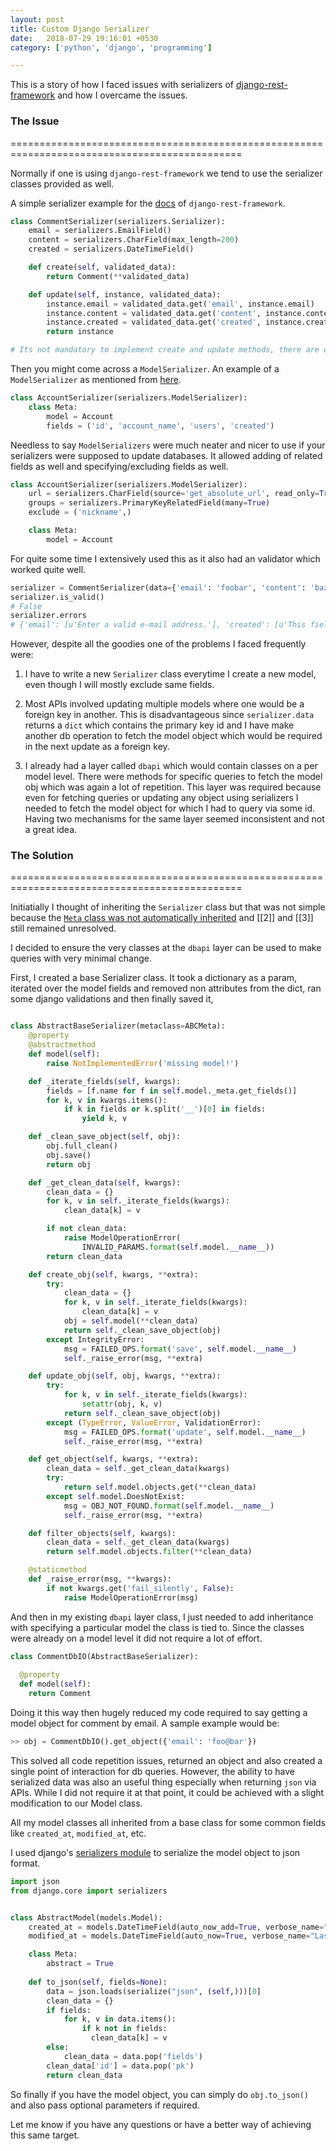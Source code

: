 ```yaml
---
layout: post
title: Custom Django Serializer
date:   2018-07-29 19:16:01 +0530
category: ['python', 'django', 'programming']

---
```


This is a story of how I faced issues with serializers of [django-rest-framework](http://www.django-rest-framework.org/)  and how I overcame the issues. 

### The Issue

==============================================================================================

Normally if one is using `django-rest-framework` we tend to use the serializer classes provided as well. 

A simple serializer example for the [docs](http://www.django-rest-framework.org/api-guide/serializers/) of `django-rest-framework`.

```python
class CommentSerializer(serializers.Serializer):
    email = serializers.EmailField()
    content = serializers.CharField(max_length=200)
    created = serializers.DateTimeField()

    def create(self, validated_data):
        return Comment(**validated_data)

    def update(self, instance, validated_data):
        instance.email = validated_data.get('email', instance.email)
        instance.content = validated_data.get('content', instance.content)
        instance.created = validated_data.get('created', instance.created)
        return instance

# Its not mandatory to implement create and update methods, there are default implementations.
```



Then you might come across a `ModelSerializer`. An example of a `ModelSerializer` as mentioned from [here](http://www.django-rest-framework.org/api-guide/serializers/#modelserializer).

```python
class AccountSerializer(serializers.ModelSerializer):
    class Meta:
        model = Account
        fields = ('id', 'account_name', 'users', 'created')
```



Needless to say `ModelSerializers` were much neater and nicer to use if your serializers were supposed to update databases. It allowed adding of related fields as well and specifying/excluding fields as well.

```python
class AccountSerializer(serializers.ModelSerializer):
    url = serializers.CharField(source='get_absolute_url', read_only=True)
    groups = serializers.PrimaryKeyRelatedField(many=True)
    exclude = ('nickname',)

    class Meta:
        model = Account
```

For quite some time I extensively used this as it also had an validator which worked quite well.

```python
serializer = CommentSerializer(data={'email': 'foobar', 'content': 'baz'})
serializer.is_valid()
# False
serializer.errors
# {'email': [u'Enter a valid e-mail address.'], 'created': [u'This field is required.']}
```

However, despite all the goodies one of the problems I faced frequently were:

1. I have to write a new `Serializer` class everytime I create a new model, even though I will mostly exclude same fields.

2. Most APIs involved updating multiple models where one would be a foreign key in another.  This is disadvantageous since `serializer.data` returns a `dict` which contains the primary key id and I have make another db operation to fetch the model object which would be required in the next update as a foreign key.

3. I already had a layer called `dbapi` which would contain classes on a per model level. There were methods for specific queries to fetch the model obj which was again a lot of repetition. This layer was required because even for fetching queries or updating any object using serializers I needed to fetch the model object for which I had to query via some id. Having two mechanisms for the same layer seemed inconsistent and not a great idea.



### The Solution

==============================================================================================

Initiatially I thought of inheriting the `Serializer` class but that was not simple because the [`Meta` class was not automatically inherited](https://docs.djangoproject.com/en/dev/topics/db/models/#meta-inheritance) and [[2]]  and [[3]] still remained unresolved.  



I decided to ensure the very classes at the `dbapi` layer can be used to make queries with very minimal change. 

First, I created a base Serializer class. It took a dictionary as a param, iterated over the model fields and removed non attributes from the dict,  ran some django validations and then finally saved it,

```python

class AbstractBaseSerializer(metaclass=ABCMeta):
    @property
    @abstractmethod
    def model(self):
        raise NotImplementedError('missing model!')

    def _iterate_fields(self, kwargs):
        fields = [f.name for f in self.model._meta.get_fields()]
        for k, v in kwargs.items():
            if k in fields or k.split('__')[0] in fields:
                yield k, v

    def _clean_save_object(self, obj):
        obj.full_clean()
        obj.save()
        return obj

    def _get_clean_data(self, kwargs):
        clean_data = {}
        for k, v in self._iterate_fields(kwargs):
            clean_data[k] = v

        if not clean_data:
            raise ModelOperationError(
                INVALID_PARAMS.format(self.model.__name__))
        return clean_data

    def create_obj(self, kwargs, **extra):
        try:
            clean_data = {}
            for k, v in self._iterate_fields(kwargs):
                clean_data[k] = v
            obj = self.model(**clean_data)
            return self._clean_save_object(obj)
        except IntegrityError:
            msg = FAILED_OPS.format('save', self.model.__name__)
            self._raise_error(msg, **extra)

    def update_obj(self, obj, kwargs, **extra):
        try:
            for k, v in self._iterate_fields(kwargs):
                setattr(obj, k, v)
            return self._clean_save_object(obj)
        except (TypeError, ValueError, ValidationError):
            msg = FAILED_OPS.format('update', self.model.__name__)
            self._raise_error(msg, **extra)

    def get_object(self, kwargs, **extra):
        clean_data = self._get_clean_data(kwargs)
        try:
            return self.model.objects.get(**clean_data)
        except self.model.DoesNotExist:
            msg = OBJ_NOT_FOUND.format(self.model.__name__)
            self._raise_error(msg, **extra)

    def filter_objects(self, kwargs):
        clean_data = self._get_clean_data(kwargs)
        return self.model.objects.filter(**clean_data)

    @staticmethod
    def _raise_error(msg, **kwargs):
        if not kwargs.get('fail_silently', False):
            raise ModelOperationError(msg)
```



And then in my existing  `dbapi` layer class, I just needed to add inheritance with specifying a particular model the class is tied to. Since the classes were already on a model level it did not require a lot of effort.

 

```python
class CommentDbIO(AbstractBaseSerializer):
  
  @property
  def model(self):
    return Comment
```

Doing it this way then hugely reduced my code required to say getting a model object  for comment by email. A sample example would be:

```python
>> obj = CommentDbIO().get_object({'email': 'foo@bar'})
```

This solved all code repetition issues, returned an object and also created a single point of interaction for db queries. However, the ability to have serialized data was also an useful thing especially when returning `json` via APIs.  While I did not require it at that point, it could be achieved with a slight modification to our Model class. 

All my model classes all inherited from a base class for some common fields like `created_at`, `modified_at`, etc.

I used django's [serializers module](https://docs.djangoproject.com/en/2.0/topics/serialization/#serializing-django-objects) to serialize the model object to json format.

```python
import json
from django.core import serializers


class AbstractModel(models.Model):
    created_at = models.DateTimeField(auto_now_add=True, verbose_name="Created At")
    modified_at = models.DateTimeField(auto_now=True, verbose_name="Last Modified At")

    class Meta:
        abstract = True
		
    def to_json(self, fields=None):
      	data = json.loads(serialize("json", (self,)))[0]
        clean_data = {}
        if fields:
          	for k, v in data.items():
              	if k not in fields:
                  clean_data[k] = v
        else:
        	clean_data = data.pop('fields')
        clean_data['id'] = data.pop('pk')
        return clean_data
```

So finally  if you have the model object, you can simply do `obj.to_json()` and also pass optional parameters if required. 

Let me know if you have any questions or have a better way of achieving this same target. 






















